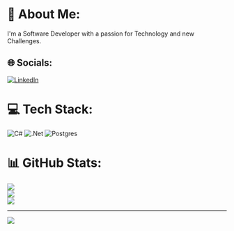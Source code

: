 # 💫 About Me:
I'm a Software Developer with a passion for Technology and new Challenges.


## 🌐 Socials:
[![LinkedIn](https://img.shields.io/badge/LinkedIn-%230077B5.svg?logo=linkedin&logoColor=white)](https://linkedin.com/in/mizael-neves-dev/) 

# 💻 Tech Stack:
![C#](https://img.shields.io/badge/c%23-%23239120.svg?style=for-the-badge&logo=c-sharp&logoColor=white) ![.Net](https://img.shields.io/badge/.NET-5C2D91?style=for-the-badge&logo=.net&logoColor=white) ![Postgres](https://img.shields.io/badge/postgres-%23316192.svg?style=for-the-badge&logo=postgresql&logoColor=white)
# 📊 GitHub Stats:
![](https://github-readme-stats.vercel.app/api?username=MizaelNeves&theme=vision-friendly-dark&hide_border=true&include_all_commits=false&count_private=false)<br/>
![](https://github-readme-streak-stats.herokuapp.com/?user=MizaelNeves&theme=vision-friendly-dark&hide_border=true)<br/>
![](https://github-readme-stats.vercel.app/api/top-langs/?username=MizaelNeves&theme=vision-friendly-dark&hide_border=true&include_all_commits=false&count_private=false&layout=compact)

---
[![](https://visitcount.itsvg.in/api?id=MizaelNeves&icon=5&color=1)](https://visitcount.itsvg.in)

<!-- Proudly created with GPRM ( https://gprm.itsvg.in ) -->

